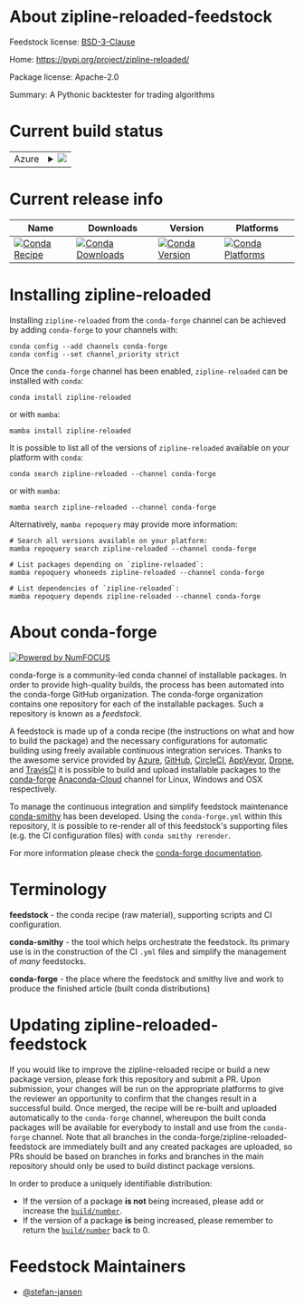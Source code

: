 About zipline-reloaded-feedstock
================================

Feedstock license: [BSD-3-Clause](https://github.com/conda-forge/zipline-reloaded-feedstock/blob/main/LICENSE.txt)

Home: https://pypi.org/project/zipline-reloaded/

Package license: Apache-2.0

Summary: A Pythonic backtester for trading algorithms

Current build status
====================


<table>
    
  <tr>
    <td>Azure</td>
    <td>
      <details>
        <summary>
          <a href="https://dev.azure.com/conda-forge/feedstock-builds/_build/latest?definitionId=18635&branchName=main">
            <img src="https://dev.azure.com/conda-forge/feedstock-builds/_apis/build/status/zipline-reloaded-feedstock?branchName=main">
          </a>
        </summary>
        <table>
          <thead><tr><th>Variant</th><th>Status</th></tr></thead>
          <tbody><tr>
              <td>linux_64_python3.10.____cpython</td>
              <td>
                <a href="https://dev.azure.com/conda-forge/feedstock-builds/_build/latest?definitionId=18635&branchName=main">
                  <img src="https://dev.azure.com/conda-forge/feedstock-builds/_apis/build/status/zipline-reloaded-feedstock?branchName=main&jobName=linux&configuration=linux%20linux_64_python3.10.____cpython" alt="variant">
                </a>
              </td>
            </tr><tr>
              <td>linux_64_python3.8.____cpython</td>
              <td>
                <a href="https://dev.azure.com/conda-forge/feedstock-builds/_build/latest?definitionId=18635&branchName=main">
                  <img src="https://dev.azure.com/conda-forge/feedstock-builds/_apis/build/status/zipline-reloaded-feedstock?branchName=main&jobName=linux&configuration=linux%20linux_64_python3.8.____cpython" alt="variant">
                </a>
              </td>
            </tr><tr>
              <td>linux_64_python3.9.____cpython</td>
              <td>
                <a href="https://dev.azure.com/conda-forge/feedstock-builds/_build/latest?definitionId=18635&branchName=main">
                  <img src="https://dev.azure.com/conda-forge/feedstock-builds/_apis/build/status/zipline-reloaded-feedstock?branchName=main&jobName=linux&configuration=linux%20linux_64_python3.9.____cpython" alt="variant">
                </a>
              </td>
            </tr><tr>
              <td>osx_64_python3.10.____cpython</td>
              <td>
                <a href="https://dev.azure.com/conda-forge/feedstock-builds/_build/latest?definitionId=18635&branchName=main">
                  <img src="https://dev.azure.com/conda-forge/feedstock-builds/_apis/build/status/zipline-reloaded-feedstock?branchName=main&jobName=osx&configuration=osx%20osx_64_python3.10.____cpython" alt="variant">
                </a>
              </td>
            </tr><tr>
              <td>osx_64_python3.8.____cpython</td>
              <td>
                <a href="https://dev.azure.com/conda-forge/feedstock-builds/_build/latest?definitionId=18635&branchName=main">
                  <img src="https://dev.azure.com/conda-forge/feedstock-builds/_apis/build/status/zipline-reloaded-feedstock?branchName=main&jobName=osx&configuration=osx%20osx_64_python3.8.____cpython" alt="variant">
                </a>
              </td>
            </tr><tr>
              <td>osx_64_python3.9.____cpython</td>
              <td>
                <a href="https://dev.azure.com/conda-forge/feedstock-builds/_build/latest?definitionId=18635&branchName=main">
                  <img src="https://dev.azure.com/conda-forge/feedstock-builds/_apis/build/status/zipline-reloaded-feedstock?branchName=main&jobName=osx&configuration=osx%20osx_64_python3.9.____cpython" alt="variant">
                </a>
              </td>
            </tr><tr>
              <td>win_64_python3.10.____cpython</td>
              <td>
                <a href="https://dev.azure.com/conda-forge/feedstock-builds/_build/latest?definitionId=18635&branchName=main">
                  <img src="https://dev.azure.com/conda-forge/feedstock-builds/_apis/build/status/zipline-reloaded-feedstock?branchName=main&jobName=win&configuration=win%20win_64_python3.10.____cpython" alt="variant">
                </a>
              </td>
            </tr><tr>
              <td>win_64_python3.8.____cpython</td>
              <td>
                <a href="https://dev.azure.com/conda-forge/feedstock-builds/_build/latest?definitionId=18635&branchName=main">
                  <img src="https://dev.azure.com/conda-forge/feedstock-builds/_apis/build/status/zipline-reloaded-feedstock?branchName=main&jobName=win&configuration=win%20win_64_python3.8.____cpython" alt="variant">
                </a>
              </td>
            </tr><tr>
              <td>win_64_python3.9.____cpython</td>
              <td>
                <a href="https://dev.azure.com/conda-forge/feedstock-builds/_build/latest?definitionId=18635&branchName=main">
                  <img src="https://dev.azure.com/conda-forge/feedstock-builds/_apis/build/status/zipline-reloaded-feedstock?branchName=main&jobName=win&configuration=win%20win_64_python3.9.____cpython" alt="variant">
                </a>
              </td>
            </tr>
          </tbody>
        </table>
      </details>
    </td>
  </tr>
</table>

Current release info
====================

| Name | Downloads | Version | Platforms |
| --- | --- | --- | --- |
| [![Conda Recipe](https://img.shields.io/badge/recipe-zipline--reloaded-green.svg)](https://anaconda.org/conda-forge/zipline-reloaded) | [![Conda Downloads](https://img.shields.io/conda/dn/conda-forge/zipline-reloaded.svg)](https://anaconda.org/conda-forge/zipline-reloaded) | [![Conda Version](https://img.shields.io/conda/vn/conda-forge/zipline-reloaded.svg)](https://anaconda.org/conda-forge/zipline-reloaded) | [![Conda Platforms](https://img.shields.io/conda/pn/conda-forge/zipline-reloaded.svg)](https://anaconda.org/conda-forge/zipline-reloaded) |

Installing zipline-reloaded
===========================

Installing `zipline-reloaded` from the `conda-forge` channel can be achieved by adding `conda-forge` to your channels with:

```
conda config --add channels conda-forge
conda config --set channel_priority strict
```

Once the `conda-forge` channel has been enabled, `zipline-reloaded` can be installed with `conda`:

```
conda install zipline-reloaded
```

or with `mamba`:

```
mamba install zipline-reloaded
```

It is possible to list all of the versions of `zipline-reloaded` available on your platform with `conda`:

```
conda search zipline-reloaded --channel conda-forge
```

or with `mamba`:

```
mamba search zipline-reloaded --channel conda-forge
```

Alternatively, `mamba repoquery` may provide more information:

```
# Search all versions available on your platform:
mamba repoquery search zipline-reloaded --channel conda-forge

# List packages depending on `zipline-reloaded`:
mamba repoquery whoneeds zipline-reloaded --channel conda-forge

# List dependencies of `zipline-reloaded`:
mamba repoquery depends zipline-reloaded --channel conda-forge
```


About conda-forge
=================

[![Powered by
NumFOCUS](https://img.shields.io/badge/powered%20by-NumFOCUS-orange.svg?style=flat&colorA=E1523D&colorB=007D8A)](https://numfocus.org)

conda-forge is a community-led conda channel of installable packages.
In order to provide high-quality builds, the process has been automated into the
conda-forge GitHub organization. The conda-forge organization contains one repository
for each of the installable packages. Such a repository is known as a *feedstock*.

A feedstock is made up of a conda recipe (the instructions on what and how to build
the package) and the necessary configurations for automatic building using freely
available continuous integration services. Thanks to the awesome service provided by
[Azure](https://azure.microsoft.com/en-us/services/devops/), [GitHub](https://github.com/),
[CircleCI](https://circleci.com/), [AppVeyor](https://www.appveyor.com/),
[Drone](https://cloud.drone.io/welcome), and [TravisCI](https://travis-ci.com/)
it is possible to build and upload installable packages to the
[conda-forge](https://anaconda.org/conda-forge) [Anaconda-Cloud](https://anaconda.org/)
channel for Linux, Windows and OSX respectively.

To manage the continuous integration and simplify feedstock maintenance
[conda-smithy](https://github.com/conda-forge/conda-smithy) has been developed.
Using the ``conda-forge.yml`` within this repository, it is possible to re-render all of
this feedstock's supporting files (e.g. the CI configuration files) with ``conda smithy rerender``.

For more information please check the [conda-forge documentation](https://conda-forge.org/docs/).

Terminology
===========

**feedstock** - the conda recipe (raw material), supporting scripts and CI configuration.

**conda-smithy** - the tool which helps orchestrate the feedstock.
                   Its primary use is in the construction of the CI ``.yml`` files
                   and simplify the management of *many* feedstocks.

**conda-forge** - the place where the feedstock and smithy live and work to
                  produce the finished article (built conda distributions)


Updating zipline-reloaded-feedstock
===================================

If you would like to improve the zipline-reloaded recipe or build a new
package version, please fork this repository and submit a PR. Upon submission,
your changes will be run on the appropriate platforms to give the reviewer an
opportunity to confirm that the changes result in a successful build. Once
merged, the recipe will be re-built and uploaded automatically to the
`conda-forge` channel, whereupon the built conda packages will be available for
everybody to install and use from the `conda-forge` channel.
Note that all branches in the conda-forge/zipline-reloaded-feedstock are
immediately built and any created packages are uploaded, so PRs should be based
on branches in forks and branches in the main repository should only be used to
build distinct package versions.

In order to produce a uniquely identifiable distribution:
 * If the version of a package **is not** being increased, please add or increase
   the [``build/number``](https://docs.conda.io/projects/conda-build/en/latest/resources/define-metadata.html#build-number-and-string).
 * If the version of a package **is** being increased, please remember to return
   the [``build/number``](https://docs.conda.io/projects/conda-build/en/latest/resources/define-metadata.html#build-number-and-string)
   back to 0.

Feedstock Maintainers
=====================

* [@stefan-jansen](https://github.com/stefan-jansen/)

